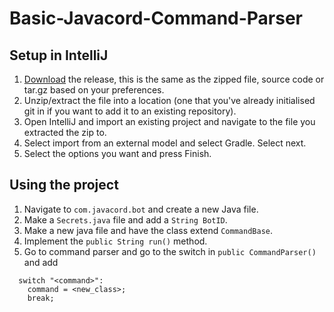 # Basic-Javacord-Command-Parser

## Setup in IntelliJ

1. [Download](https://github.com/Ramit110/Basic-Javacord-Command-Script/releases) the release, this is the same as the zipped file, source code or tar.gz based on your preferences.
2. Unzip/extract the file into a location (one that you've already initialised git in if you want to add it to an existing repository).
3. Open IntelliJ and import an existing project and navigate to the file you extracted the zip to.
4. Select import from an external model and select Gradle. Select next.
5. Select the options you want and press Finish.

## Using the project

1. Navigate to ``com.javacord.bot`` and create a new Java file.
2. Make a ``Secrets.java`` file and add a ``String BotID``.
3. Make a new java file and have the class extend ``CommandBase``.
4. Implement the ``public String run()`` method.
5. Go to command parser and go to the switch in ``public CommandParser()`` and add 
```
  switch "<command>":
    command = <new_class>;
    break;
```
